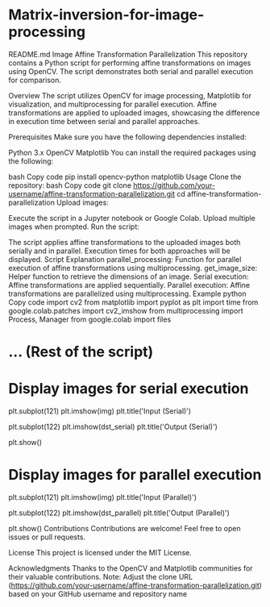 # Matrix-inversion-for-image-processing

README.md
Image Affine Transformation Parallelization
This repository contains a Python script for performing affine transformations on images using OpenCV. The script demonstrates both serial and parallel execution for comparison.

Overview
The script utilizes OpenCV for image processing, Matplotlib for visualization, and multiprocessing for parallel execution. Affine transformations are applied to uploaded images, showcasing the difference in execution time between serial and parallel approaches.

Prerequisites
Make sure you have the following dependencies installed:

Python 3.x
OpenCV
Matplotlib
You can install the required packages using the following:

bash
Copy code
pip install opencv-python matplotlib
Usage
Clone the repository:
bash
Copy code
git clone https://github.com/your-username/affine-transformation-parallelization.git
cd affine-transformation-parallelization
Upload images:

Execute the script in a Jupyter notebook or Google Colab.
Upload multiple images when prompted.
Run the script:

The script applies affine transformations to the uploaded images both serially and in parallel.
Execution times for both approaches will be displayed.
Script Explanation
parallel_processing: Function for parallel execution of affine transformations using multiprocessing.
get_image_size: Helper function to retrieve the dimensions of an image.
Serial execution: Affine transformations are applied sequentially.
Parallel execution: Affine transformations are parallelized using multiprocessing.
Example
python
Copy code
import cv2
from matplotlib import pyplot as plt
import time
from google.colab.patches import cv2_imshow
from multiprocessing import Process, Manager
from google.colab import files

# ... (Rest of the script)

# Display images for serial execution
plt.subplot(121)
plt.imshow(img)
plt.title('Input (Serial)')

plt.subplot(122)
plt.imshow(dst_serial)
plt.title('Output (Serial)')

plt.show()

# Display images for parallel execution
plt.subplot(121)
plt.imshow(img)
plt.title('Input (Parallel)')

plt.subplot(122)
plt.imshow(dst_parallel)
plt.title('Output (Parallel)')

plt.show()
Contributions
Contributions are welcome! Feel free to open issues or pull requests.

License
This project is licensed under the MIT License.

Acknowledgments
Thanks to the OpenCV and Matplotlib communities for their valuable contributions.
Note: Adjust the clone URL (https://github.com/your-username/affine-transformation-parallelization.git) based on your GitHub username and repository name
